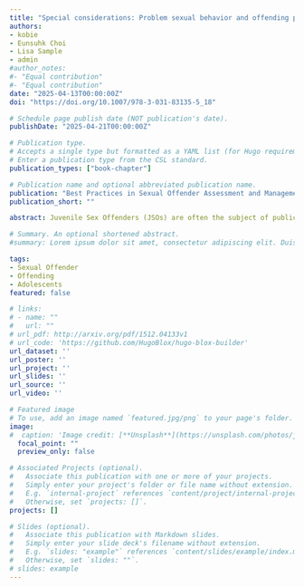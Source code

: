 ```yaml
---
title: "Special considerations: Problem sexual behavior and offending patterns by adolescents"
authors:
- kobie
- Eunsuhk Choi
- Lisa Sample
- admin
#author_notes:
#- "Equal contribution"
#- "Equal contribution"
date: "2025-04-13T00:00:00Z"
doi: "https://doi.org/10.1007/978-3-031-83135-5_18"

# Schedule page publish date (NOT publication's date).
publishDate: "2025-04-21T00:00:00Z"

# Publication type.
# Accepts a single type but formatted as a YAML list (for Hugo requirements).
# Enter a publication type from the CSL standard.
publication_types: ["book-chapter"]

# Publication name and optional abbreviated publication name.
publication: "Best Practices in Sexual Offender Assessment and Management"
publication_short: ""

abstract: Juvenile Sex Offenders (JSOs) are often the subject of public scrutiny and fear. In turn, these juveniles have been exposed to adult policies such as sex offender registries despite significant evidence that they differ from their adult counterparts (Chaffin, 2008, Child Maltreatment, 13, 110–121). Given this complex history, the following chapter describes the current state of the literature around assessing and treating JSOs. Specifically, special considerations that should be made for JSOs, are highlighted such as the differences between problematic sexual behavior and sexual offending and the impact of labeling on this population. The chapter further provides an overview of the current literature surrounding methodological considerations when creating and using assessments. Further, an overview of current treatments for JSOs and what considerations should be made when picking a treatment plan is provided. Finally, this chapter suggests directions for future research.

# Summary. An optional shortened abstract.
#summary: Lorem ipsum dolor sit amet, consectetur adipiscing elit. Duis posuere tellus ac convallis placerat. Proin tincidunt magna sed ex sollicitudin condimentum.

tags:
- Sexual Offender
- Offending
- Adolescents
featured: false

# links:
# - name: ""
#   url: ""
# url_pdf: http://arxiv.org/pdf/1512.04133v1
# url_code: 'https://github.com/HugoBlox/hugo-blox-builder'
url_dataset: ''
url_poster: ''
url_project: ''
url_slides: ''
url_source: ''
url_video: ''

# Featured image
# To use, add an image named `featured.jpg/png` to your page's folder. 
image:
#  caption: 'Image credit: [**Unsplash**](https://unsplash.com/photos/jdD8gXaTZsc)'
  focal_point: ""
  preview_only: false

# Associated Projects (optional).
#   Associate this publication with one or more of your projects.
#   Simply enter your project's folder or file name without extension.
#   E.g. `internal-project` references `content/project/internal-project/index.md`.
#   Otherwise, set `projects: []`.
projects: []

# Slides (optional).
#   Associate this publication with Markdown slides.
#   Simply enter your slide deck's filename without extension.
#   E.g. `slides: "example"` references `content/slides/example/index.md`.
#   Otherwise, set `slides: ""`.
# slides: example
---
```

